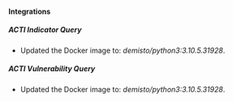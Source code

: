 #### Integrations
##### ACTI Indicator Query
- Updated the Docker image to: *demisto/python3:3.10.5.31928*.
##### ACTI Vulnerability Query
- Updated the Docker image to: *demisto/python3:3.10.5.31928*.
